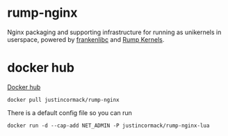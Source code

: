 # rump-nginx

Nginx packaging and supporting infrastructure for running as unikernels in
userspace, powered by [frankenlibc](https://github.com/justincormack/frankenlibc)
and [Rump Kernels](http://rumpkernel.org).

# docker hub

[Docker hub](https://registry.hub.docker.com/u/justincormack/rump-nginx/)

```
docker pull justincormack/rump-nginx
```

There is a default config file so you can run
```
docker run -d --cap-add NET_ADMIN -P justincormack/rump-nginx-lua
```
